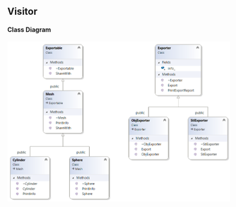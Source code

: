## Visitor

#### Class Diagram 
![Class Diagram](https://github.com/jayavardhanravi/DesignPatterns/blob/master/Visitor/ClassDiagram.png)